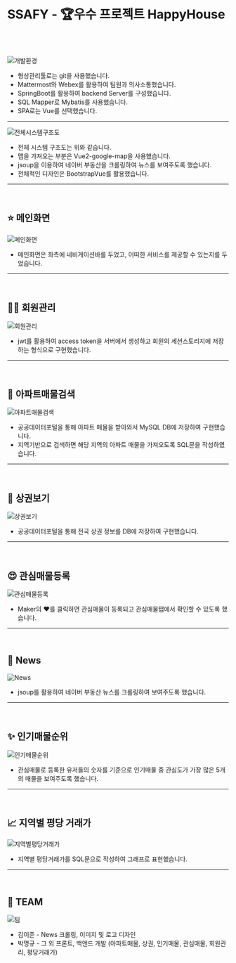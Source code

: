 # SSAFY - 🏆우수 프로젝트 HappyHouse

<br>
<br>

![개발환경](https://user-images.githubusercontent.com/58455540/171114046-5aae1bff-00b1-4c8f-84a7-c81c1032949e.png)

- 형상관리툴로는 git을 사용했습니다.
- Mattermost와 Webex를 활용하여 팀원과 의사소통했습니다.
- SpringBoot를 활용하여 backend Server를 구성했습니다.
- SQL Mapper로 Mybatis를 사용했습니다.
- SPA로는 Vue를 선택했습니다.
<hr>

![전체시스템구조도](https://user-images.githubusercontent.com/58455540/171114698-819486fd-2dea-4e27-aa9b-0098eeca982a.png)

- 전체 시스템 구조도는 위와 같습니다.
- 맵을 가져오는 부분은 Vue2-google-map을 사용했습니다.
- jsoup을 이용하여 네이버 부동산을 크롤링하여 뉴스를 보여주도록 했습니다.
- 전체적인 디자인은 BootstrapVue를 활용했습니다.

<hr>
<br>

## ⭐ 메인화면

![메인화면](https://user-images.githubusercontent.com/58455540/171137119-55243413-1815-4aec-ace1-306d3fa2ab67.png)

- 메인화면은 좌측에 네비게이션바를 두었고, 어떠한 서비스를 제공할 수 있는지를 두었습니다.

<hr>
<br>

## 🙍‍♀️ 회원관리

![회원관리](https://user-images.githubusercontent.com/58455540/171176244-bfed5dab-6db1-45b8-8faf-caa3206f8915.png)

- jwt를 활용하여 access token을 서버에서 생성하고 회원의 세션스토리지에 저장하는 형식으로 구현했습니다.

<hr>
<br>

## 🏢 아파트매물검색

![아파트매물검색](https://user-images.githubusercontent.com/58455540/171177036-99aa7a0e-d182-4ebf-98d5-86088fc1b8f6.png)

- 공공데이터포털을 통해 아파트 매물을 받아와서 MySQL DB에 저장하여 구현했습니다.
- 지역기반으로 검색하면 해당 지역의 아파트 매물을 가져오도록 SQL문을 작성하였습니다.

<hr>
<br>

## 🏪 상권보기

![상권보기](https://user-images.githubusercontent.com/58455540/171177746-d47c3a12-c854-4eeb-bd9a-bd1f4bdba5fe.png)

- 공공데이터포털을 통해 전국 상권 정보를 DB에 저장하여 구현했습니다.

<hr>
<br>

## 😍 관심매물등록

![관심매물등록](https://user-images.githubusercontent.com/58455540/171178333-a93fb7e9-10ce-403f-8041-91d22596ee82.png)

- Maker의 ❤를 클릭하면 관심매물이 등록되고 관심매물탭에서 확인할 수 있도록 했습니다.

<hr>
<br>

## 📰 News

![News](https://user-images.githubusercontent.com/58455540/171179000-ff8ad332-12d0-4101-8378-8b9b73f7e0d6.png)

- jsoup를 활용하여 네이버 부동산 뉴스를 크롤링하여 보여주도록 했습니다.

<hr>
<br>

## ✨ 인기매물순위

![인기매물순위](https://user-images.githubusercontent.com/58455540/171179550-5d84e3cb-cf1c-41fb-9572-f48791deb500.png)

- 관심매물로 등록한 유저들의 숫자를 기준으로 인기매물 중 관심도가 가장 많은 5개의 매물을 보여주도록 했습니다.

<hr>
<br>

## 📈 지역별 평당 거래가

![지역별평당거래가](https://user-images.githubusercontent.com/58455540/171179741-f36c4d83-bd12-41ea-a17d-7a7a10727034.png)

- 지역별 평당거래가를 SQL문으로 작성하여 그래프로 표현했습니다.

<hr>
<br>

## 👫 TEAM

![팀](https://user-images.githubusercontent.com/58455540/171179879-f24f665d-45f8-47ac-b6ab-366ef3059019.png)

- 김이준 - News 크롤링, 이미지 및 로고 디자인
- 박명규 - 그 외 프론트, 백엔드 개발 (아파트매물, 상권, 인기매물, 관심매물, 회원관리, 평당거래가)

